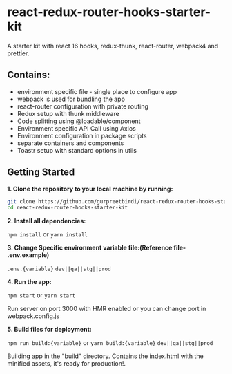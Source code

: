 # react-redux-router-hooks-starter-kit
A starter kit with react 16 hooks, redux-thunk, react-router, webpack4 and prettier.

## Contains:

* environment specific file - single place to configure app
* webpack is used for bundling the app
* react-router configuration with private routing
* Redux setup with thunk middleware
* Code splitting using @loadable/component
* Environment specific API Call using Axios
* Environment configuration in package scripts
* separate containers and components
* Toastr setup with standard options in utils

## Getting Started

**1. Clone the repository to your local machine by running:**

```bash
git clone https://github.com/gurpreetbirdi/react-redux-router-hooks-starter-kit.git
cd react-redux-router-hooks-starter-kit
```

**2. Install all dependencies:**

```npm install``` or ```yarn install```

**3. Change Specific environment variable file:(Reference file- .env.example)**

```.env.{variable}``` ```dev||qa||stg||prod```

**4. Run the app:**

```npm start``` or ```yarn start```

Run server on port 3000 with HMR enabled or you can change port in webpack.config.js

**5. Build files for deployment:**

```npm run build:{variable}``` or ```yarn build:{variable}``` ```dev||qa||stg||prod```

Building app in the "build" directory. Contains the index.html with the minified assets, it's ready for production!.
